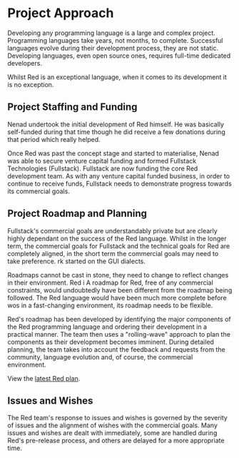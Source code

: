 # Project Approach

Developing any programming language is a large and complex project. Programming languages take years, not months, to complete. Successful languages evolve during their development process, they are not static. Developing languages, even open source ones, requires full-time dedicated developers. 

Whilst Red is an exceptional language, when it comes to its development it is no exception.

## Project Staffing and Funding

Nenad undertook the initial development of Red himself. He was basically self-funded during that time though he did receive a few donations during that period which really helped.

Once Red was past the concept stage and started to materialise, Nenad was able to secure venture capital funding and formed Fullstack Technologies (Fullstack). Fullstack are now funding the core Red development team. As with any venture capital funded business, in order to continue to receive funds, Fullstack needs to demonstrate progress towards its commercial goals.


## Project Roadmap and Planning

Fullstack's commercial goals are understandably private but are clearly highly dependant on the success of the Red language. Whilst in the longer term, the commercial goals for Fullstack and the technical goals for Red are completely aligned, in the short term the commercial goals may need to take preference.
rk started on the GUI dialects.

Roadmaps cannot be cast in stone, they need to change to reflect changes in their environment. Red i
A roadmap for Red, free of any commercial constraints, would undoubtedly have been different from the roadmap being followed. The Red language would have been much more complete before wos in a fast-changing environment, its roadmap needs to be flexible.

Red's roadmap has been developed by identifying the major components of the Red programming language and ordering their development in a practical manner. The team then uses a "rolling-wave" approach to plan the components as their development becomes imminent. During detailed planning, the team takes into account the feedback and requests from the community, language evolution and, of course, the commercial environment.

View the [latest Red plan](https://trello.com/b/FlQ6pzdB/red-tasks-overview).

## Issues and Wishes

The Red team's response to issues and wishes is governed by the severity of issues and the alignment of wishes with the commercial goals. Many issues and wishes are dealt with 
immediately, some are handled during Red's pre-release process, and others are delayed for a more appropriate time.
